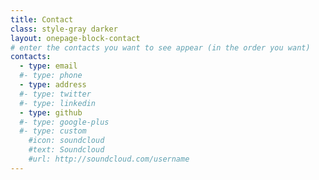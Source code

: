 ```yaml
---
title: Contact
class: style-gray darker
layout: onepage-block-contact
# enter the contacts you want to see appear (in the order you want)
contacts:
  - type: email
  #- type: phone
  - type: address
  #- type: twitter
  #- type: linkedin
  - type: github
  #- type: google-plus
  #- type: custom
    #icon: soundcloud
    #text: Soundcloud
    #url: http://soundcloud.com/username
---
```

